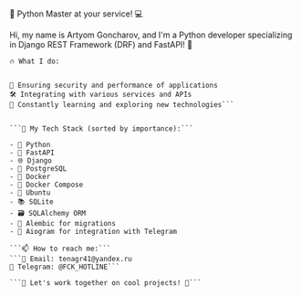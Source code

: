 🐍 Python Master at your service! 💻

Hi, my name is Artyom Goncharov, and I'm a Python developer specializing in Django REST Framework (DRF) and FastAPI! 🚀

```🔥 What I do:```
```
```

```🌐 Developing web applications using DRF and FastAPI
🔐 Ensuring security and performance of applications
🛠️ Integrating with various services and APIs
🌱 Constantly learning and exploring new technologies```
```
```

```🔧 My Tech Stack (sorted by importance):```
```
```
- 🐍 Python  
- 🚀 FastAPI  
- 🌐 Django  
- 🐘 PostgreSQL  
- 🐳 Docker  
- 🧩 Docker Compose  
- 🐧 Ubuntu  
- 📚 SQLite  
- 🗃️ SQLAlchemy ORM  
- 🚧 Alembic for migrations  
- 🤖 Aiogram for integration with Telegram
```
```
```📫 How to reach me:```
```📧 Email: tenagr41@yandex.ru
📱 Telegram: @FCK_HOTLINE```

```🎉 Let's work together on cool projects! 🚀```
